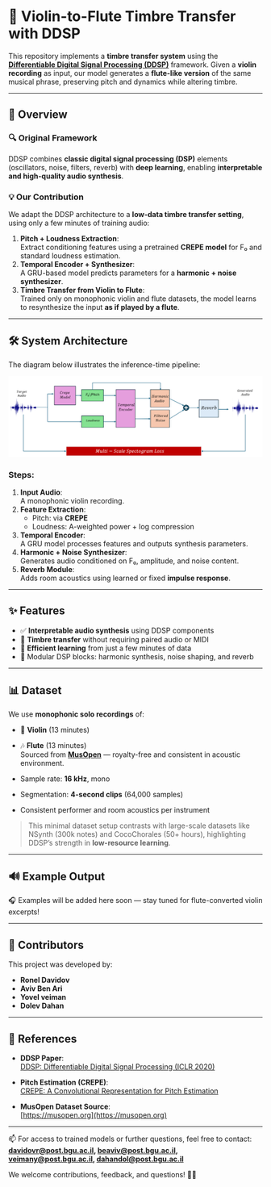 # 🎵 Violin-to-Flute Timbre Transfer with DDSP

This repository implements a **timbre transfer system** using the [**Differentiable Digital Signal Processing (DDSP)**](https://arxiv.org/abs/2001.04643) framework. Given a **violin recording** as input, our model generates a **flute-like version** of the same musical phrase, preserving pitch and dynamics while altering timbre.

---

## 📖 Overview

### 🔍 Original Framework
DDSP combines **classic digital signal processing (DSP)** elements (oscillators, noise, filters, reverb) with **deep learning**, enabling **interpretable and high-quality audio synthesis**.

### 💡 Our Contribution
We adapt the DDSP architecture to a **low-data timbre transfer setting**, using only a few minutes of training audio:
1. **Pitch + Loudness Extraction**:  
   Extract conditioning features using a pretrained **CREPE model** for F₀ and standard loudness estimation.
2. **Temporal Encoder + Synthesizer**:  
   A GRU-based model predicts parameters for a **harmonic + noise synthesizer**.
3. **Timbre Transfer from Violin to Flute**:  
   Trained only on monophonic violin and flute datasets, the model learns to resynthesize the input **as if played by a flute**.

---

## 🛠️ System Architecture

The diagram below illustrates the inference-time pipeline:

![Architecture Diagram](Diagrams/detailed_training_diagram.png)

### Steps:
1. **Input Audio**:  
   A monophonic violin recording.
2. **Feature Extraction**:  
   - Pitch: via **CREPE**  
   - Loudness: A-weighted power + log compression
3. **Temporal Encoder**:  
   A GRU model processes features and outputs synthesis parameters.
4. **Harmonic + Noise Synthesizer**:  
   Generates audio conditioned on F₀, amplitude, and noise content.
5. **Reverb Module**:  
   Adds room acoustics using learned or fixed **impulse response**.

---

## ✨ Features

- ✅ **Interpretable audio synthesis** using DDSP components
- 🎯 **Timbre transfer** without requiring paired audio or MIDI
- 🧠 **Efficient learning** from just a few minutes of data
- 🔁 Modular DSP blocks: harmonic synthesis, noise shaping, and reverb

---

## 📊 Dataset

We use **monophonic solo recordings** of:
- 🎻 **Violin** (13 minutes)
- 🎶 **Flute** (13 minutes)  
Sourced from [**MusOpen**](https://musopen.org/) — royalty-free and consistent in acoustic environment.

- Sample rate: **16 kHz**, mono
- Segmentation: **4-second clips** (64,000 samples)
- Consistent performer and room acoustics per instrument

> This minimal dataset setup contrasts with large-scale datasets like NSynth (300k notes) and CocoChorales (50+ hours), highlighting DDSP’s strength in **low-resource learning**.

---

## 🔊 Example Output

🎧 Examples will be added here soon — stay tuned for flute-converted violin excerpts!

<!-- Replace with actual audio player links or waveform plots when available -->

---

## 👥 Contributors

This project was developed by:

- **Ronel Davidov**  
- **Aviv Ben Ari**  
- **Yovel veiman**  
- **Dolev Dahan**

---

## 📂 References

- **DDSP Paper**:  
  [DDSP: Differentiable Digital Signal Processing (ICLR 2020)](https://arxiv.org/abs/2001.04643)

- **Pitch Estimation (CREPE)**:  
  [CREPE: A Convolutional Representation for Pitch Estimation](https://ieeexplore.ieee.org/document/8461329)

- **MusOpen Dataset Source**:  
  [https://musopen.org](https://musopen.org)

---

📫 For access to trained models or further questions, feel free to contact:  
**davidovr@post.bgu.ac.il, beaviv@post.bgu.ac.il,  veimany@post.bgu.ac.il,  dahandol@post.bgu.ac.il**

We welcome contributions, feedback, and questions! 🚀🎶

